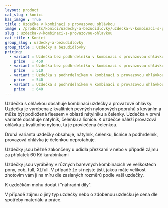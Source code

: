 ```yaml
---
layout: product
cat_slug : konici
has_image : True
title : Uzdečka v kombinaci s provazovou ohlávkou
image : /products/konici/uzdecky-a-bezudidlovky/uzdecka-v-kombinaci-s-provazovou-ohlavkou.jpg
slug : uzdecka-v-kombinaci-s-provazovou-ohlavkou
cat_title : Koníci
group_slug : uzdecky-a-bezudidlovky
group_title : Uzdečky a bezudidlovky
pricing:
  - variant : Uzdečka bez podhrdelníku v kombinaci s provazovou ohlávkou, nepodložená
    price   : 450
  - variant : Uzdečka bez podhrdelníku v kombinaci s provazovou ohlávkou, podložená
    price   : 510
  - variant : Uzdečka s podhrdelníkem v kombinaci s provazovou ohlávkou, nepodložená
    price   : 540
  - variant : Uzdečka s podhrdelníkem v kombinaci s provazovou ohlávkou, podložená
    price   : 640
---
```


Uzdečka s ohlávkou obsahuje kombinaci uzdečky a provazové ohlávky. Uzdečka je vyrobena z kvalitních pevných nylonových popruhů s kováním a může být podložená fleesem v oblasti nátylníku a čelenky. Uzdečka v první variantě obsahuje nátylník, čelenku a lícnice. K uzdečce náleží provazová ohlávka z kvalitního nylonu, ta je provlečena čelenkou.

Druhá varianta uzdečky obsahuje, nátylník, čelenku, lícnice a podhrdelník, provazová ohlávka je čelenkou neprotahuje.

Uzdečky jsou běžně zakončeny u udidla přezkami v nebo v případě zájmu za příplatek 60 Kč karabinkami

Uzdečky jsou vyráběny v různých barevných kombinacích ve velikostech pony, cob, full, XLfull. V případě že si nejste jisti, jakou máte velikost zhotovím vám jí na míru dle zaslaných rozměrů podle vaší uzdečky.

K uzdečkám mohu dodat i "náhradní díly".

V případě zájmu o jiný typ uzdečky nebo o zdobenou uzdečku je cena dle spotřeby materiálu a práce.

